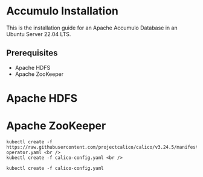 # Accumulo Installation
This is the installation guide for an Apache Accumulo Database in an Ubuntu Server 22.04 LTS.

## Prerequisites
- Apache HDFS
- Apache ZooKeeper

# Apache HDFS

# Apache ZooKeeper


```
kubectl create -f https://raw.githubusercontent.com/projectcalico/calico/v3.24.5/manifests/tigera-operator.yaml <br />
kubectl create -f calico-config.yaml <br />
```

`kubectl create -f calico-config.yaml`
